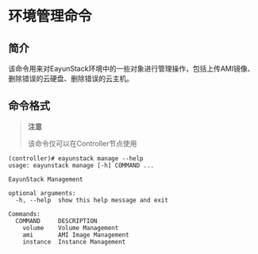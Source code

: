 # 环境管理命令

## 简介

该命令用来对EayunStack环境中的一些对象进行管理操作，包括上传AMI镜像、删除错误的云硬盘、删除错误的云主机。

## 命令格式

> **注意**
>
> 该命令仅可以在Controller节点使用


```
(controller)# eayunstack manage --help
usage: eayunstack manage [-h] COMMAND ...

EayunStack Management

optional arguments:
  -h, --help  show this help message and exit

Commands:
  COMMAND     DESCRIPTION
    volume    Volume Management
    ami       AMI Image Management
    instance  Instance Management
```
